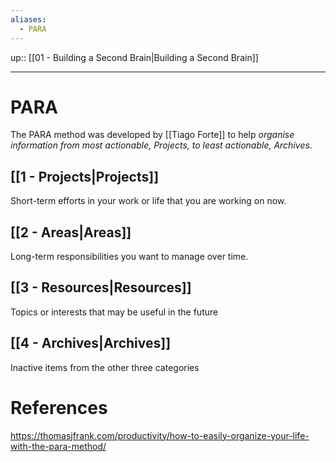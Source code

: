 ```yaml
---
aliases:
  - PARA
---
```

up:: [[01 - Building a Second Brain|Building a Second Brain]]
___
# PARA
The PARA method was developed by [[Tiago Forte]] to help *organise information from most actionable, Projects, to least actionable, Archives*. 
## [[1 - Projects|Projects]]
Short-term efforts in your work or life that you are working on now. 
## [[2 - Areas|Areas]]
Long-term responsibilities you want to manage over time. 
## [[3 - Resources|Resources]]
Topics or interests that may be useful in the future
## [[4 - Archives|Archives]]
Inactive items from the other three categories

# References
https://thomasjfrank.com/productivity/how-to-easily-organize-your-life-with-the-para-method/
